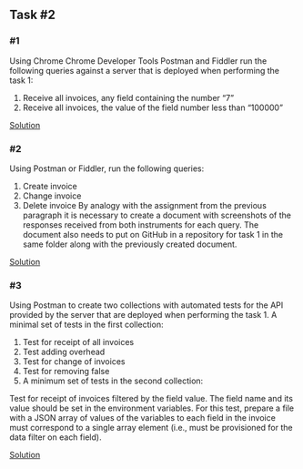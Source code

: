 ## Task #2

### #1
Using Chrome Chrome Developer Tools Postman and Fiddler run the following queries against a server that is deployed when performing the task 1:

1. Receive all invoices, any field containing the number “7”
2. Receive all invoices, the value of the field number less than “100000”

[Solution](./1/README.md)

### #2
Using Postman or Fiddler, run the following queries:

1. Create invoice
2. Change invoice
3. Delete invoice
By analogy with the assignment from the previous paragraph it is necessary to create a document with screenshots of the responses received from both instruments for each query. The document also needs to put on GitHub in a repository for task 1 in the same folder along with the previously created document.

[Solution](./2/README.md)

### #3
Using Postman to create two collections with automated tests for the API provided by the server that are deployed when performing the task 1.
A minimal set of tests in the first collection:

1. Test for receipt of all invoices
2. Test adding overhead
3. Test for change of invoices
4. Test for removing false
5. A minimum set of tests in the second collection:

Test for receipt of invoices filtered by the field value. The field name and its value should be set in the environment variables. For this test, prepare a file with a JSON array of values of the variables to each field in the invoice must correspond to a single array element (i.e., must be provisioned for the data filter on each field).

[Solution](./3/README.md)